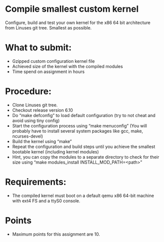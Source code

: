 # Compile smallest custom kernel
Configure, build and test your own kernel for the x86 64 bit architecture from Linuses git tree. Smallest as possible.

# What to submit:
-   Gzipped custom configuration kernel file
-   Achieved size of the kernel with the compiled modules
-   Time spend on assignment in hours

# Procedure:
-   Clone Linuses git tree.
-   Checkout release version 6.10
-   Do “make defconfig” to load default configuration (try to not cheat and avoid using tiny config)
-   Start the configuration process using “make menuconfig” (You will probably have to install several system packages like gcc, make, ncurses-devel)
-   Build the kernel using “make”
-   Repeat the configuration and build steps until you achieve the smallest bootable kernel (including kernel modules)
-   Hint, you can copy the modules to a separate directory to check for their size using “make modules_install INSTALL_MOD_PATH=\<path\>”

# Requirements:
-   The compiled kernel must boot on a default qemu x86 64-bit machine with ext4 FS and a ttyS0 console.

# Points
-   Maximum points for this assignment are 10.

